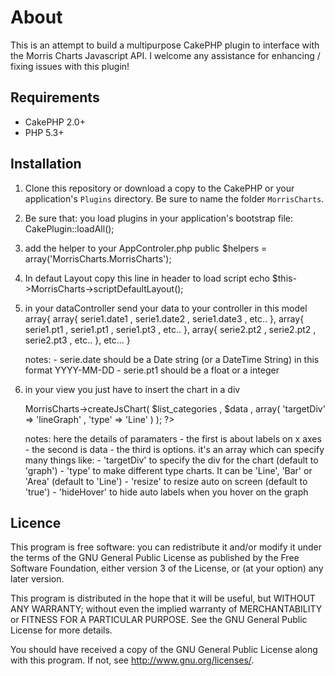 About
=====

This is an attempt to build a multipurpose CakePHP plugin to interface with the Morris Charts Javascript API.
I welcome any assistance for enhancing / fixing issues with this plugin!

Requirements
------------

* CakePHP 2.0+
* PHP 5.3+



Installation
------------

 
1.	Clone this repository or download a copy to the CakePHP or your application's `Plugins` directory. Be sure to name the folder `MorrisCharts`.

2.	Be sure that: you load plugins in your application's bootstrap file:
	CakePlugin::loadAll();

3. 	add the helper to your AppControler.php
	public $helpers = array('MorrisCharts.MorrisCharts');

4.	In defaut Layout copy this line in header to load script
	echo $this->MorrisCharts->scriptDefaultLayout();

5.	in your dataController send your data to your controller in this model
	array{
    	array{ serie1.date1 , 	serie1.date2 , 	serie1.date3 ,	etc.. },
        array{ serie1.pt1 , 	serie1.pt1 , 	serie1.pt3 , 	etc.. },
        array{ serie2.pt2 , 	serie2.pt2 , 	serie2.pt3 , 	etc.. }, 
        etc... 
    }

    notes: 
    	-	serie.date should be a Date string (or a DateTime String) in this format YYYY-MM-DD
    	-	serie.pt1 should be a float or a integer

6.	in your view you just have to insert the chart in a div
	<div id="lineGraph"></div>
	<?= $this->MorrisCharts->createJsChart( 
			$list_categories , 
			$data , 
			array(
				'targetDiv' => 'lineGraph' ,
				'type'		=>	'Line' 
			)
		);
	?>

	notes: here the details of paramaters
		-	the first is about labels on x axes
		- 	the second is data
		-	the third is options. it's an array which can specify many things like:
			-	'targetDiv' to specify the div for the chart (default to 'graph')
			-	'type' to make different type charts. It can be 'Line', 'Bar' or 'Area' (default to 'Line')
			-	'resize' to resize auto on screen (default to 'true')
			-	'hideHover' to hide auto labels when you hover on the graph


Licence
------------

This program is free software: you can redistribute it and/or modify
it under the terms of the GNU General Public License as published by
the Free Software Foundation, either version 3 of the License, or
(at your option) any later version.

This program is distributed in the hope that it will be useful,
but WITHOUT ANY WARRANTY; without even the implied warranty of
MERCHANTABILITY or FITNESS FOR A PARTICULAR PURPOSE.  See the
GNU General Public License for more details.

 You should have received a copy of the GNU General Public License
 along with this program.  If not, see <http://www.gnu.org/licenses/>.